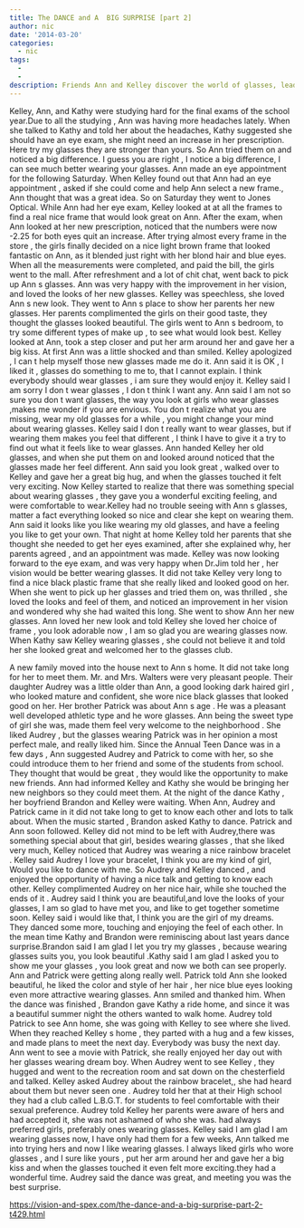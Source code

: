 ```yaml
---
title: The DANCE and A  BIG SURPRISE [part 2]
author: nic
date: '2014-03-20'
categories:
  - nic
tags:
  - 
  - 
description: Friends Ann and Kelley discover the world of glasses, leading to surprising revelations and new perspectives.
---
```

Kelley, Ann, and Kathy were studying hard for the final exams of the school year.Due to all the studying , Ann was having more headaches lately. When she talked to Kathy and told her about the headaches, Kathy suggested she should have an eye exam, she might need an increase in her prescription.   Here try my glasses they are stronger than yours. So Ann tried them on and noticed a big difference. I guess you are right , I notice a big difference, I can  see much better wearing your glasses.
Ann made an eye appointment for the following Saturday.
When Kelley found out that Ann had an eye appointment , asked if she could come and help Ann select a new frame., Ann thought that was a great idea.
So on Saturday they went to Jones Optical. While Ann had her eye exam, Kelley looked at at all the frames to find a real nice frame  that would look great on Ann.
After the exam, when Ann looked at her new prescription, noticed that the numbers were now -2.25 for both eyes quit an increase.
After trying almost every frame in the store , the girls finally decided on a nice light brown frame that looked fantastic on Ann, as it blended just right with her blond hair and blue eyes.
When all the measurements were completed, and paid the bill, the girls went to the mall.
 After refreshment and a lot of chit chat, went back to pick up Ann s glasses.
Ann was very happy with the improvement in her vision, and loved the looks of her new glasses. Kelley was speechless, she loved Ann s new look.
They went to Ann s place to show her parents her new glasses. Her parents complimented the girls on their good taste, they thought the glasses looked beautiful.
The girls went to Ann s bedroom, to try some different types of make up , to see what would look best. Kelley looked at Ann, took a step closer and put her arm around her and gave her a big kiss. At first Ann was a little shocked and than smiled. Kelley apologized ,
I can t help myself those new glasses made me do it. Ann said it is OK , I liked it , glasses do something to me to, that I cannot explain. I think everybody should wear glasses , i am sure they would enjoy it.
Kelley said I am sorry I don t wear glasses , I don t think I want any.
Ann said I am not so sure you don t want glasses, the way you look at girls who wear glasses ,makes me wonder if you are envious.
You don t realize what you are missing, wear my old glasses for a while , you might change your mind about wearing glasses.
Kelley said I don t really want to wear glasses, but if wearing them makes you feel that different , I think I have to give it a try to find out what it feels like to wear glasses.
Ann handed Kelley her old glasses, and when she put them on and looked around  noticed that the glasses made her feel different.
Ann said you look great , walked over to Kelley and gave her a great big hug, and when the glasses touched it felt very exciting.
Now Kelley started to realize that there was something special about wearing glasses , they gave you a wonderful exciting feeling,
and were comfortable to wear.Kelley had no trouble seeing with Ann s glasses, matter a fact everything looked so nice and clear she kept on wearing them. Ann said it looks like you like wearing my old glasses, and have a feeling you like to get your own.
That night at home Kelley told her parents that she thought she needed to get her eyes examined, after she explained why, her parents agreed , and an appointment was made.
Kelley was now looking forward to the eye exam, and was very happy when Dr.Jim told her , her vision would be better wearing glasses.   It did not take Kelley very long to find a nice black plastic frame that she really liked and looked good on her.
When she went to pick up her glasses and tried them on, was thrilled , she loved the looks and feel of them, and noticed an improvement in her vision and wondered why she had waited this long.
She went to show Ann her new glasses. Ann loved her new look and told Kelley she loved her choice of frame , you look adorable now , I am so glad you are wearing glasses now.
When Kathy saw Kelley wearing glasses , she could not believe it and told her she looked great and welcomed her to the glasses club.

A new family moved into the house next to Ann s home. It did not take long for her to meet them. Mr. and Mrs. Walters were very pleasant people. Their daughter Audrey was a little older than Ann, a good looking dark haired girl , who looked mature and confident, she wore nice black glasses that looked good on her.  Her brother Patrick was about Ann s age . He was a pleasant  well developed athletic type and he wore glasses.
Ann being the sweet type of girl she was, made them feel very welcome to the neighborhood . She liked Audrey , but the glasses wearing Patrick was in her opinion a most perfect male, and really liked him.
Since the Annual Teen Dance was in a few days , Ann suggested Audrey and Patrick to come with her, so she could introduce them to her friend and some of the students from school. They thought that would be great , they would like the opportunity to make new friends.
Ann had informed Kelley and Kathy she would be bringing her new neighbors so they could meet them.
At the night of the dance Kathy , her boyfriend Brandon and Kelley were waiting.
When Ann, Audrey and Patrick came in it did not take long to get to know each other  and lots to talk about.
When the music started , Brandon asked Kathy to dance. Patrick and Ann soon followed.
Kelley did not mind to be left with Audrey,there was something special about that girl, besides wearing glasses , that she liked very much, Kelley noticed that Audrey was wearing a nice rainbow bracelet . Kelley said Audrey I love your bracelet, I think you are my kind of girl, Would you like to dance with me.
So Audrey and Kelley danced , and enjoyed the opportunity of having a nice talk and getting to know each other. Kelley complimented Audrey on her nice hair, while she touched the ends of it . Audrey said I think you are beautiful,and love the looks of your glasses, I am so glad to have met you, and like to get together sometime soon.
Kelley said i would like that, I think you are the girl of my dreams.
They danced some more, touching and enjoying the feel of each other.
In the mean time Kathy and Brandon were reminiscing about last years dance surprise.Brandon said I am glad I let you try my glasses , because wearing glasses suits you, you look beautiful .Kathy said I am glad I asked you to show me your glasses , you look great and now we both can see properly.
Ann and Patrick were getting along really well. Patrick told Ann she looked beautiful, he liked the color and style of her hair , her nice blue eyes  looking  even more attractive wearing glasses. Ann smiled and thanked him.
When the dance was finished , Brandon gave Kathy a ride home, and since it was a beautiful summer night the others wanted to walk home. 
Audrey told Patrick to see Ann home, she was going with Kelley to see where she lived. When they reached Kelley s home , they parted with a hug and a few kisses, and made plans to meet the next day.
Everybody was busy the next day. Ann went to see a movie with Patrick, she really enjoyed her day out with her glasses wearing dream boy.
When Audrey went to see Kelley , they hugged and went to the recreation room and sat down on the chesterfield and talked.
Kelley asked Audrey about the rainbow bracelet,, she had heard about them but never seen one .
Audrey told her that at their High school they had a club called L.B.G.T. for students to feel comfortable with their sexual preference.  Audrey told Kelley her parents were aware of hers and had accepted it, she was not ashamed of who she was.
had always preferred girls, preferably ones wearing glasses.
Kelley said I am glad I am wearing glasses now, I have only had them for a few weeks,  Ann talked me into trying hers and now I like wearing glasses. I always liked girls who wore glasses , and I sure like yours , put her arm around her and gave her a big kiss and when the glasses touched it even felt more exciting.they had a wonderful time.
Audrey said the dance was great, and meeting you was the best surprise.

https://vision-and-spex.com/the-dance-and-a-big-surprise-part-2-t429.html